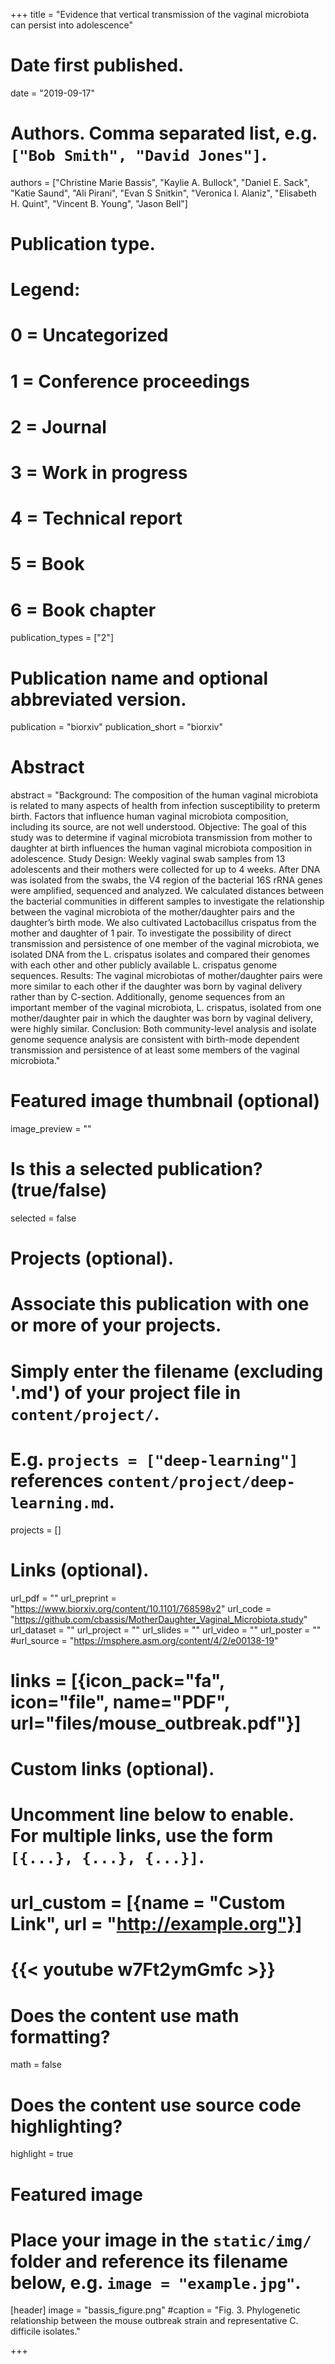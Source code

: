 +++
title = "Evidence that vertical transmission of the vaginal microbiota can persist into adolescence"

# Date first published.
date = "2019-09-17"

# Authors. Comma separated list, e.g. `["Bob Smith", "David Jones"]`.
authors = ["Christine Marie Bassis", "Kaylie A. Bullock", "Daniel E. Sack", "Katie Saund", "Ali Pirani", "Evan S Snitkin", "Veronica I. Alaniz", "Elisabeth H. Quint", "Vincent B. Young", "Jason Bell"]
# Publication type.
# Legend:
# 0 = Uncategorized
# 1 = Conference proceedings
# 2 = Journal
# 3 = Work in progress
# 4 = Technical report
# 5 = Book
# 6 = Book chapter
publication_types = ["2"]

# Publication name and optional abbreviated version.
publication = "biorxiv"
publication_short = "biorxiv"

# Abstract
abstract = "Background: The composition of the human vaginal microbiota is related to many aspects of health from infection susceptibility to preterm birth. Factors that influence human vaginal microbiota composition, including its source, are not well understood. Objective: The goal of this study was to determine if vaginal microbiota transmission from mother to daughter at birth influences the human vaginal microbiota composition in adolescence. Study Design: Weekly vaginal swab samples from 13 adolescents and their mothers were collected for up to 4 weeks. After DNA was isolated from the swabs, the V4 region of the bacterial 16S rRNA genes were amplified, sequenced and analyzed. We calculated distances between the bacterial communities in different samples to investigate the relationship between the vaginal microbiota of the mother/daughter pairs and the daughter’s birth mode. We also cultivated Lactobacillus crispatus from the mother and daughter of 1 pair. To investigate the possibility of direct transmission and persistence of one member of the vaginal microbiota, we isolated DNA from the L. crispatus isolates and compared their genomes with each other and other publicly available L. crispatus genome sequences. Results: The vaginal microbiotas of mother/daughter pairs were more similar to each other if the daughter was born by vaginal delivery rather than by C-section. Additionally, genome sequences from an important member of the vaginal microbiota, L. crispatus, isolated from one mother/daughter pair in which the daughter was born by vaginal delivery, were highly similar. Conclusion: Both community-level analysis and isolate genome sequence analysis are consistent with birth-mode dependent transmission and persistence of at least some members of the vaginal microbiota."
# Featured image thumbnail (optional)
image_preview = ""

# Is this a selected publication? (true/false)
selected = false

# Projects (optional).
#   Associate this publication with one or more of your projects.
#   Simply enter the filename (excluding '.md') of your project file in `content/project/`.
#   E.g. `projects = ["deep-learning"]` references `content/project/deep-learning.md`.
projects = []

# Links (optional).
url_pdf = ""
url_preprint = "https://www.biorxiv.org/content/10.1101/768598v2"
url_code = "https://github.com/cbassis/MotherDaughter_Vaginal_Microbiota.study"
url_dataset = ""
url_project = ""
url_slides = ""
url_video = ""
url_poster = ""
#url_source = "https://msphere.asm.org/content/4/2/e00138-19"
# links = [{icon_pack="fa", icon="file", name="PDF", url="files/mouse_outbreak.pdf"}]

# Custom links (optional).
#   Uncomment line below to enable. For multiple links, use the form `[{...}, {...}, {...}]`.
# url_custom = [{name = "Custom Link", url = "http://example.org"}]
# {{< youtube w7Ft2ymGmfc >}}

# Does the content use math formatting?
math = false

# Does the content use source code highlighting?
highlight = true

# Featured image
# Place your image in the `static/img/` folder and reference its filename below, e.g. `image = "example.jpg"`.
[header]
image = "bassis_figure.png"
#caption = "Fig. 3. Phylogenetic relationship between the mouse outbreak strain and representative C. difficile isolates."

+++
